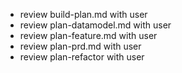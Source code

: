 - review build-plan.md with user
- review plan-datamodel.md with user
- review plan-feature.md with user
- review plan-prd.md with user
- review plan-refactor with user
